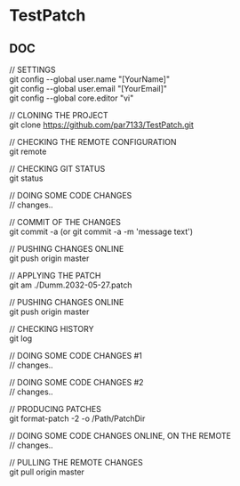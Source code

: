 # TestPatch

## DOC

   // SETTINGS  
   git config --global user.name "[YourName]"  
   git config --global user.email "[YourEmail]"  
   git config --global core.editor "vi"  

   // CLONING THE PROJECT  
   git clone https://github.com/par7133/TestPatch.git

   // CHECKING THE REMOTE CONFIGURATION  
   git remote

   // CHECKING GIT STATUS  
   git status

   // DOING SOME CODE CHANGES  
   // changes..
   
   // COMMIT OF THE CHANGES  
   git commit -a
   (or git commit -a -m 'message text')

   // PUSHING CHANGES ONLINE  
   git push origin master

   // APPLYING THE PATCH  
   git am ./Dumm.2032-05-27.patch

   // PUSHING CHANGES ONLINE  
   git push origin master
   
   // CHECKING HISTORY  
   git log
   
   // DOING SOME CODE CHANGES #1  
   // changes..
   
   // DOING SOME CODE CHANGES #2  
   // changes..
   
   // PRODUCING PATCHES  
   git format-patch -2 -o /Path/PatchDir
   
   // DOING SOME CODE CHANGES ONLINE, ON THE REMOTE  
   // changes..
   
   // PULLING THE REMOTE CHANGES  
   git pull origin master
   
